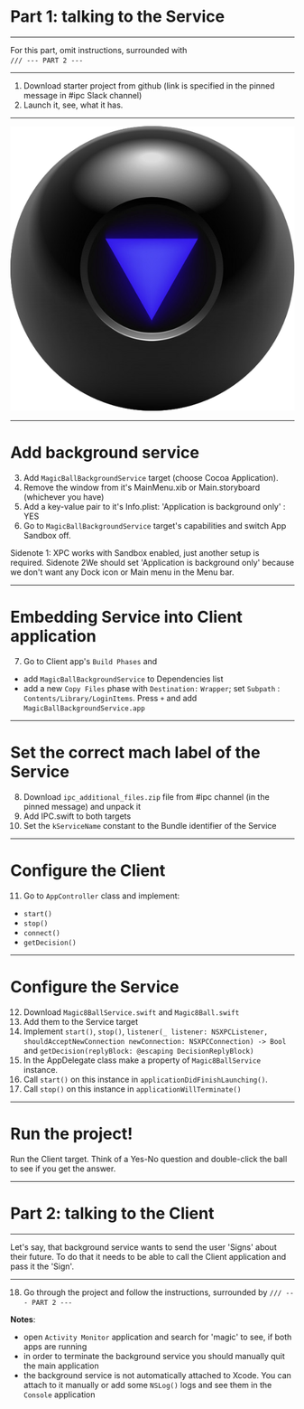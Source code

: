 # Part 1: talking to the Service

---

For this part, omit instructions, surrounded with<br />`/// --- PART 2 ---`

---

1. Download starter project from github (link is specified in the pinned message in #ipc Slack channel)
2. Launch it, see, what it has.

---

![](Magic8Ball/Resources/Assets.xcassets/ball.imageset/magic-8-ball-eight-isolated-vector-21312099.png)

---

# Add background service

3. Add `MagicBallBackgroundService` target (choose Cocoa Application).
4. Remove the window from it's MainMenu.xib  or Main.storyboard (whichever you have)
5. Add a key-value pair to it's Info.plist: 'Application is background only' : YES
6. Go to  `MagicBallBackgroundService` target's capabilities and switch App Sandbox off. 

Sidenote 1: XPC works with Sandbox enabled, just another setup is required.
Sidenote 2We should set 'Application is background only' because we don't want any Dock icon or Main menu in the Menu bar.

---

# Embedding Service into Client application 

7. Go to Client app's `Build Phases` and
- add `MagicBallBackgroundService` to Dependencies list
- add a new `Copy Files` phase with `Destination:` `Wrapper`; set `Subpath` : `Contents/Library/LoginItems`. Press `+` and add `MagicBallBackgroundService.app`

---

# Set the correct mach label of the Service
8. Download `ipc_additional_files.zip` file from #ipc channel (in the pinned message) and unpack it
9. Add IPC.swift to both targets
10. Set the `kServiceName` constant to the Bundle identifier of the Service

---

# Configure the Client
11. Go to `AppController` class and implement:
- `start()`
- `stop()`
- `connect()`
- `getDecision()`

---

# Configure the Service
12. Download `Magic8BallService.swift` and `Magic8Ball.swift`
13. Add them to the Service target
14. Implement `start()`, `stop()`, `listener(_ listener: NSXPCListener, shouldAcceptNewConnection newConnection: NSXPCConnection) -> Bool` and `getDecision(replyBlock: @escaping DecisionReplyBlock)`
15. In the AppDelegate class make a property of `Magic8BallService` instance.
16. Call `start()` on this instance in `applicationDidFinishLaunching()`.
17. Call `stop()` on this instance in `applicationWillTerminate()`

---

# Run the project!
Run the Client target.
Think of a Yes-No question and double-click the ball to see if you get the answer.

---

# Part 2: talking to the Client

---

Let's say, that background service wants to send the user 'Signs' about their future.
To do that it needs to be able to call the Client application and pass it the 'Sign'.

---

18. Go through the project and follow the instructions, surrounded by `/// --- PART 2 ---`

**Notes**:
- open `Activity Monitor` application and search for 'magic' to see, if both apps are running
- in order to terminate the background service you should manually quit the main application
- the background service is not automatically attached to Xcode. You can attach to it manually or add some `NSLog()` logs and see them in the `Console` application
